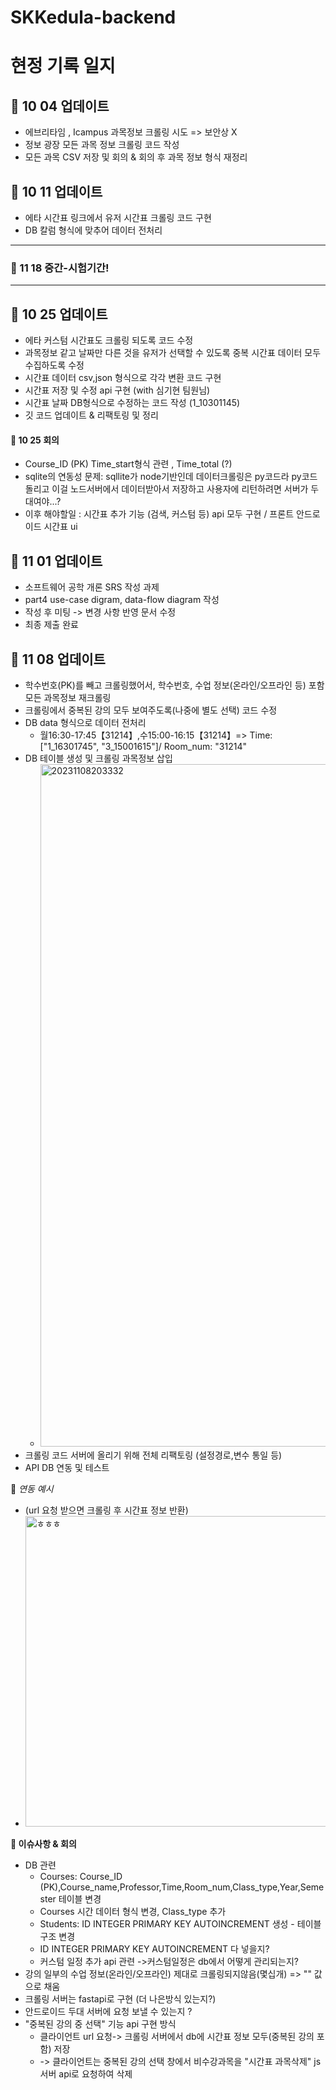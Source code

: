 # SKKedula-backend
# 현정 기록 일지

## 📄 10 04 업데이트
- 에브리타임 , Icampus 과목정보 크롤링 시도 => 보안상 X
- 정보 광장 모든 과목 정보 크롤링 코드 작성
- 모든 과목 CSV 저장 및 회의 & 회의 후 과목 정보 형식 재정리

## 📄 10 11 업데이트
- 에타 시간표 링크에서 유저 시간표 크롤링 코드 구현
- DB 칼럼 형식에 맞추어 데이터 전처리

---
### 💪 11 18 중간-시험기간!
---

## 📄 10 25 업데이트
- 에타 커스텀 시간표도 크롤링 되도록 코드 수정
- 과목정보 같고 날짜만 다른 것을 유저가 선택할 수 있도록 중복 시간표 데이터 모두 수집하도록 수정
- 시간표 데이터 csv,json 형식으로 각각 변환 코드 구현
- 시간표 저장 및 수정 api 구현 (with 심기현 팀원님)
- 시간표 날짜 DB형식으로 수정하는 코드 작성 (1_10301145)
- 깃 코드 업데이트 & 리팩토링 및 정리

#### 📜 10 25 회의
- Course_ID (PK)	Time_start형식 관련 , Time_total (?)
- sqlite의 연동성 문제:
  sqllite가 node기반인데 데이터크롤링은 py코드라 py코드돌리고 이걸 노드서버에서 데이터받아서 저장하고 사용자에 리턴하려면 서버가 두대여야...?
- 이후 해야할일 : 시간표 추가 기능 (검색, 커스텀 등) api 모두 구현 / 프론트 안드로이드 시간표 ui


## 📄 11 01 업데이트
- 소프트웨어 공학 개론 SRS 작성 과제
- part4 use-case digram, data-flow diagram 작성
- 작성 후 미팅 -> 변경 사항 반영 문서 수정
- 최종 제출 완료

## 📄 11 08 업데이트
- 학수번호(PK)를 빼고 크롤링했어서, 학수번호, 수업 정보(온라인/오프라인 등) 포함 모든 과목정보 재크롤링
- 크롤링에서 중복된 강의 모두 보여주도록(나중에 별도 선택) 코드 수정
- DB data 형식으로 데이터 전처리
    - 월16:30-17:45【31214】,수15:00-16:15【31214】=> Time: ["1_16301745", "3_15001615"]/ Room_num: "31214"
- DB 테이블 생성 및 크롤링 과목정보 삽입
    - <img width="1092" alt="20231108203332" src="https://github.com/codefactory-co/flutter-lv1-project-u-and-i/assets/72601276/6f9f521e-7c9a-44cb-9eee-1c0ef604c11a">
- 크롤링 코드 서버에 올리기 위해 전체 리팩토링 (설정경로,변수 통일 등)
- API DB 연동 및 테스트


🔘 *연동 예시*
- (url 요청 받으면 크롤링 후 시간표 정보 반환)
- <img width="497" alt="ㅎㅎㅎ" src="https://github.com/codefactory-co/flutter-lv1-project-u-and-i/assets/72601276/4d26ed1f-63db-4188-ac95-cc526b8cbac5">



**🤔 이슈사항 & 회의**
- DB 관련
    - Courses: Course_ID (PK),Course_name,Professor,Time,Room_num,Class_type,Year,Semester 테이블 변경
    - Courses 시간 데이터 형식 변경, Class_type 추가
    - Students: ID INTEGER PRIMARY KEY AUTOINCREMENT 생성 - 테이블 구조 변경
    - ID INTEGER PRIMARY KEY AUTOINCREMENT 다 넣을지?
    - 커스텀 일정 추가 api 관련 ->커스텀일정은 db에서 어떻게 관리되는지?
- 강의 일부의 수업 정보(온라인/오프라인) 제대로 크롤링되지않음(몇십개) => "" 값으로 채움
- 크롤링 서버는 fastapi로 구현 (더 나은방식 있는지?)
- 안드로이드 두대 서버에 요청 보낼 수 있는지 ?
- "중복된 강의 중 선택" 기능 api 구현 방식
    - 클라이언트 url 요청-> 크롤링 서버에서 db에 시간표 정보 모두(중복된 강의 포함) 저장
    - -> 클라이언트는 중복된 강의 선택 창에서 비수강과목을 "시간표 과목삭제" js서버 api로 요청하여 삭제
